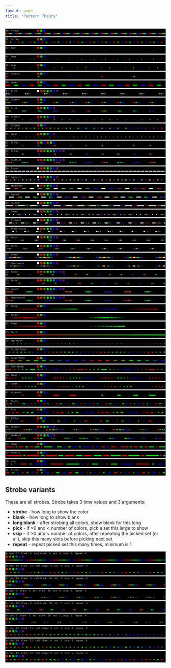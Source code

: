 ```yaml
---
layout: page
title: "Pattern Theory"
---
```

![Ribbon](/images/upstream/00.png)
![Strobe](/images/upstream/01.png)
![Nano](/images/upstream/02.png)
![Dops](/images/upstream/03.png)
![Spaz](/images/upstream/04.png)
![Seizure](/images/upstream/05.png)
![Hyper](/images/upstream/06.png)
![Blink](/images/upstream/07.png)
![Stutter](/images/upstream/08.png)
![Strib](/images/upstream/09.png)
![Flicker](/images/upstream/10.png)
![Strobe2](/images/upstream/11.png)
![Dops3](/images/upstream/12.png)
![Blink2](/images/upstream/13.png)
![Blink3](/images/upstream/14.png)
![Stutter3](/images/upstream/15.png)
![Tracer](/images/upstream/16.png)
![Sandwich](/images/upstream/17.png)
![Hypenated](/images/upstream/18.png)
![Dashed](/images/upstream/19.png)
![Dotted](/images/upstream/20.png)
![Laced](/images/upstream/21.png)
![Firework](/images/upstream/22.png)
![Bottlerocket](/images/upstream/23.png)
![Razor](/images/upstream/24.png)
![Barbs](/images/upstream/25.png)
![Sword](/images/upstream/26.png)
![Chainsword](/images/upstream/27.png)
![Razor3](/images/upstream/28.png)
![Barbs3](/images/upstream/29.png)
![Sword3](/images/upstream/30.png)
![Chainsword3](/images/upstream/31.png)
![Pulse](/images/upstream/32.png)
![Pulsar](/images/upstream/33.png)
![Fader](/images/upstream/34.png)
![Morph](/images/upstream/35.png)
![Dop Morph](/images/upstream/36.png)
![Strobe Morph](/images/upstream/37.png)
![Hyper Morph](/images/upstream/38.png)
![Dash Morph](/images/upstream/39.png)
![Ember](/images/upstream/40.png)
![Comet](/images/upstream/41.png)
![Asteroid](/images/upstream/42.png)
![Meteor](/images/upstream/43.png)
![Flux](/images/upstream/44.png)
![Influx](/images/upstream/45.png)
![Shifter](/images/upstream/46.png)
![Shifter3](/images/upstream/47.png)
![Chase](/images/upstream/48.png)
![Pursuit](/images/upstream/49.png)
![Lego](/images/upstream/50.png)
![Micros](/images/upstream/51.png)

## Strobe variants
These are all strobes. Strobe takes 3 time values and 3 arguments:
 - **strobe** - how long to show the color
 - **blank** - how long to show blank
 - **long blank** - after strobing all colors, show blank for this long
 - **pick** - if >0 and < number of colors, pick a set this large to show
 - **skip** - if >0 and < number of colors, after repeating the picked set (or all), skip this many slots before picking next set
 - **repeat** - repeat picked set this many times, minimum is 1

![strobe: 25, blank: 0, tail blank: 0, set: 0, skip: 0, repeat: 0](/images/upstream/strobe_00.png)
![strobe: 10, blank: 15, tail blank: 0, set: 0, skip: 0, repeat: 0](/images/upstream/strobe_01.png)
![strobe: 10, blank: 0, tail blank: 50, set: 0, skip: 0, repeat: 0](/images/upstream/strobe_02.png)
![strobe: 5, blank: 5, tail blank: 50, set: 0, skip: 0, repeat: 0](/images/upstream/strobe_03.png)
![strobe: 10, blank: 0, tail blank: 50, set: 2, skip: 0, repeat: 0](/images/upstream/strobe_04.png)
![strobe: 5, blank: 5, tail blank: 50, set: 3, skip: 0, repeat: 0](/images/upstream/strobe_05.png)
![strobe: 10, blank: 15, tail blank: 0, set: 2, skip: 1, repeat: 4](/images/upstream/strobe_06.png)
![strobe: 10, blank: 15, tail blank: 0, set: 3, skip: 1, repeat: 4](/images/upstream/strobe_07.png)
![strobe: 10, blank: 15, tail blank: 0, set: 3, skip: 2, repeat: 4](/images/upstream/strobe_08.png)
